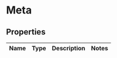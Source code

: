 
# Meta

## Properties
Name | Type | Description | Notes
------------ | ------------- | ------------- | -------------



